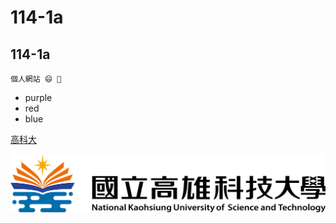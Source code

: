 # 114-1a
## 114-1a
```
個人網站 😄 🐶
```
* purple
* red
* blue
  
[高科大](https://elearning.nkust.edu.tw/)


![NKUST](nkust.png "NKUST")
